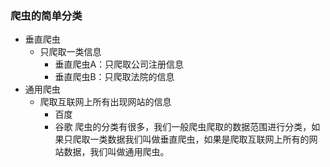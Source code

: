 ### 爬虫的简单分类
* 垂直爬虫
	* 只爬取一类信息
		* 垂直爬虫A：只爬取公司注册信息
		* 垂直爬虫B：只爬取法院的信息
* 通用爬虫
	* 爬取互联网上所有出现网站的信息
		* 百度
		* 谷歌
爬虫的分类有很多，我们一般爬虫爬取的数据范围进行分类，如果只爬取一类数据我们叫做垂直爬虫，如果是爬取互联网上所有的网站数据，我们叫做通用爬虫。